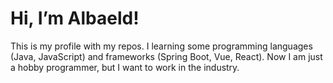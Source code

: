 # Hi, I’m Albaeld! #
This is my profile with my repos. I learning some programming languages (Java, JavaScript) and frameworks (Spring Boot, Vue, React). Now I am just a hobby programmer, but I want to work in the industry.

<!---
Albaeld/Albaeld is a ✨ special ✨ repository because its `README.md` (this file) appears on your GitHub profile.
You can click the Preview link to take a look at your changes.
--->

